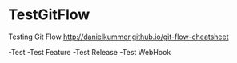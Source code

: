 # TestGitFlow
Testing Git Flow http://danielkummer.github.io/git-flow-cheatsheet

-Test
-Test Feature
-Test Release
-Test WebHook
